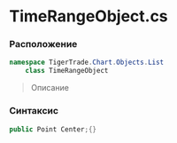 
# TimeRangeObject.cs
### Расположение
```csharp
namespace TigerTrade.Chart.Objects.List  
    class TimeRangeObject
```

> Описание

### Синтаксис
```csharp
public Point Center;{}
```
